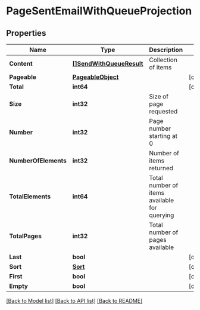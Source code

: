 # PageSentEmailWithQueueProjection

## Properties

Name | Type | Description | Notes
------------ | ------------- | ------------- | -------------
**Content** | [**[]SendWithQueueResult**](SendWithQueueResult) | Collection of items | 
**Pageable** | [**PageableObject**](PageableObject) |  | [optional] 
**Total** | **int64** |  | [optional] 
**Size** | **int32** | Size of page requested | 
**Number** | **int32** | Page number starting at 0 | 
**NumberOfElements** | **int32** | Number of items returned | 
**TotalElements** | **int64** | Total number of items available for querying | 
**TotalPages** | **int32** | Total number of pages available | 
**Last** | **bool** |  | [optional] 
**Sort** | [**Sort**](Sort) |  | [optional] 
**First** | **bool** |  | [optional] 
**Empty** | **bool** |  | [optional] 

[[Back to Model list]](../README#documentation-for-models) [[Back to API list]](../README#documentation-for-api-endpoints) [[Back to README]](../README)


